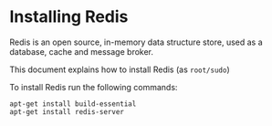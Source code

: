 # Installing Redis

Redis is an open source, in-memory data structure store, used as a database, cache and message broker. 

This document explains how to install Redis \(as `root/sudo`\)

To install Redis run the following commands:

```text
apt-get install build-essential
apt-get install redis-server
```



